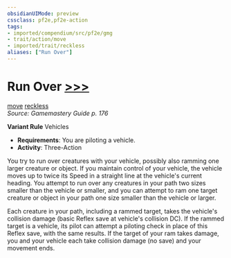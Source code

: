 ```yaml
---
obsidianUIMode: preview
cssclass: pf2e,pf2e-action
tags:
- imported/compendium/src/pf2e/gmg
- trait/action/move
- imported/trait/reckless
aliases: ["Run Over"]
---
```

# Run Over [>>>](chapter-9-playing-the-game.md#Actions "Three-Action")
[move](move.md)  [reckless](reckless-gmg.md)  
*Source: Gamemastery Guide p. 176*  

**Variant Rule** Vehicles
- **Requirements**: You are piloting a vehicle.
- **Activity**: Three-Action

You try to run over creatures with your vehicle, possibly also ramming one larger creature or object. If you maintain control of your vehicle, the vehicle moves up to twice its Speed in a straight line at the vehicle's current heading. You attempt to run over any creatures in your path two sizes smaller than the vehicle or smaller, and you can attempt to ram one target creature or object in your path one size smaller than the vehicle or larger.

Each creature in your path, including a rammed target, takes the vehicle's collision damage (basic Reflex save at vehicle's collision DC). If the rammed target is a vehicle, its pilot can attempt a piloting check in place of this Reflex save, with the same results. If the target of your ram takes damage, you and your vehicle each take collision damage (no save) and your movement ends.